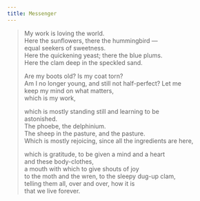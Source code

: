 ```yaml
---
title: Messenger
---
```


> My work is loving the world.  
> Here the sunflowers, there the hummingbird —  
> equal seekers of sweetness.  
> Here the quickening yeast; there the blue plums.  
> Here the clam deep in the speckled sand.
> 
> Are my boots old? Is my coat torn?  
> Am I no longer young, and still not half-perfect? Let me  
> keep my mind on what matters,  
> which is my work,
> 
> which is mostly standing still and learning to be  
> astonished.  
> The phoebe, the delphinium.  
> The sheep in the pasture, and the pasture.  
> Which is mostly rejoicing, since all the ingredients are here,
> 
> which is gratitude, to be given a mind and a heart  
> and these body-clothes,  
> a mouth with which to give shouts of joy  
> to the moth and the wren, to the sleepy dug-up clam,  
> telling them all, over and over, how it is  
> that we live forever.